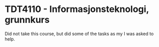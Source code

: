 # TDT4110 - Informasjonsteknologi, grunnkurs

Did not take this course, but did some of the tasks as my I was asked to help.